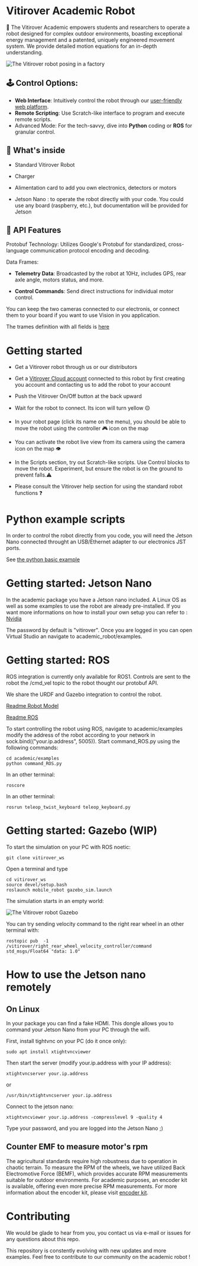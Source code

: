 # Vitirover Academic Robot

🌿 The Vitirover Academic empowers students and researchers to operate a robot designed for complex outdoor environments, boasting exceptional energy management and a patented, uniquely engineered movement system. We provide detailed motion equations for an in-depth understanding.
    
![The Vitirover robot posing in a factory](/img/in_factory.webp "Vitirover robbot in factory")



## 🕹️ Control Options:

 - __Web Interface__: Intuitively control the robot through our [user-friendly web platform](https://cloud.vitirover.eu).
 - __Remote Scripting__: Use Scratch-like interface to program and execute remote scripts.
 - Advanced Mode: For the tech-savvy, dive into __Python__ coding or __ROS__ for granular control.


## 🔧 What's inside

 - Standard Vitirover Robot
 
 - Charger
 
 - Alimentation card to add you own electronics, detectors or motors

 - Jetson Nano : to operate the robot directly with your code. You could use any board (raspberry, etc.), but documentation will be provided for Jetson 

## 📡 API Features

Protobuf Technology: Utilizes Google's Protobuf for standardized, cross-language communication protocol encoding and decoding.

Data Frames:
 - __Telemetry Data__: Broadcasted by the robot at 10Hz, includes GPS, rear axle angle, motors status, and more.
 
 - __Control Commands__: Send direct instructions for individual motor control.

You can keep the two cameras connected to our electronis, or connect them to your board if you want to use Vision in you application.

The trames definition with all fields is [here](protobuf/telemetry.proto)



# Getting started

 - Get a Vitirover robot through us or our distributors

 - Get a [Vitirover Cloud account](https://cloud.vitirover.eu) connected to this robot by first creating you account and contacting us to add the robot to your account

 - Push the Vitirover On/Off button at the back upward

 - Wait for the robot to connect. Its icon will turn yellow 🟡

 - In your robot page (click its name on the menu), you should be able to move the robot using the controller 🎮 icon on the map

  - You can activate the robot live view from its camera using the camera icon on the map 👁️ 

 - In the Scripts section, try out Scratch-like scripts. Use Control blocks to move the robot. Experiment, but ensure the robot is on the ground to prevent falls.⚠️

 - Please consult the Vitirover help section for using the standard robot functions ❓


# Python example scripts

In order to control the robot directly from you code, you will need the Jetson Nano connected throught an USB/Ethernet adapter to our electronics JST ports.


See [the python basic example](/examples/basic-python-protobuf.py)


# Getting started: Jetson Nano

In the academic package you have a Jetson nano included. A Linux OS as well as some examples to use the robot are already pre-installed. 
If you want more informations on how to install your own setup you can refer to : [Nvidia](https://developer.nvidia.com/embedded/learn/get-started-jetson-nano-devkit#intro)

The password by default is "vitirover". Once you are logged in you can open Virtual Studio an navigate to academic_robot/examples. 

# Getting started: ROS 

ROS integration is currently only available for ROS1.
Controls are sent to the robot the /cmd_vel topic to the robot thought our protobuf API.

We share the URDF and Gazebo integration to control the robot.

 [Readme Robot Model](model/README.md)

 [Readme ROS](ROS/README.md)

To start controlling the robot using ROS, navigate to academic/examples modify the address of the robot according to your network in sock.bind(("your.ip.address", 5005)).
Start command_ROS.py using the following commands:

```
cd academic/examples
python command_ROS.py
```

In an other terminal:
```
roscore
```

In an other terminal:

```
rosrun teleop_twist_keyboard teleop_keyboard.py
```

# Getting started: Gazebo (WIP)

To start the simulation on your PC with ROS noetic:

```
git clone vitirover_ws
```
Open a terminal and type

```
cd vitirover_ws
source devel/setup.bash
roslaunch mobile_robot gazebo_sim.launch
```

The simulation starts in an empty world:


![The Vitirover robot Gazebo](/img/Vitirovergazebo.png "Vitirover robot in Gazebo")

You can try sending velocity command to the right rear wheel in an other terminal with:

```
rostopic pub  -1 /vitirover/right_rear_wheel_velocity_controller/command std_msgs/Float64 "data: 1.0"
```

# How to use the Jetson nano remotely
## On Linux

In your package you can find a fake HDMI. This dongle allows you to command your Jetson Nano from your PC through the wifi. 

First, install tightvnc on your PC (do it once only):
```
sudo apt install xtightvncviewer
```

Then start the server (modify your.ip.address with your IP address):

```
xtightvncserver your.ip.address
```
or 
```
/usr/bin/xtightvncserver your.ip.address
```

Connect to the jetson nano:
```
xtightvncviewer your.ip.address -compresslevel 9 -quality 4
```

Type your password, and you are logged into the Jetson Nano ;)

## Counter EMF to measure motor's rpm

The agricultural standards require high robustness due to operation in chaotic terrain. To measure the RPM of the wheels, we have utilized Back Electromotive Force (BEMF), which provides accurate RPM measurements suitable for outdoor environments. For academic purposes, an encoder kit is available, offering even more precise RPM measurements. For more information about the encoder kit, please visit [encoder kit](/encoder_kit).

# Contributing

We would be glade to hear from you, you contact us via e-mail or issues for any questions about this repo.

This repository is constently evolving with new updates and more examples. Feel free to contribute to our community on the academic robot !
